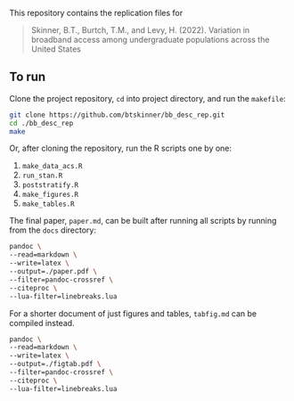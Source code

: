 This repository contains the replication files for  

> Skinner, B.T., Burtch, T.M., and Levy, H. (2022). Variation in
> broadband access among undergraduate populations across the United
> States 


## To run

Clone the project repository, `cd` into project directory, and run the `makefile`:

```bash
git clone https://github.com/btskinner/bb_desc_rep.git
cd ./bb_desc_rep
make
```

Or, after cloning the repository, run the R scripts one by one:

1. `make_data_acs.R`
1. `run_stan.R`
1. `poststratify.R`
1. `make_figures.R`
1. `make_tables.R`

The final paper, `paper.md`, can be built after running all
scripts by running from the `docs` directory:

``` sh
pandoc \
--read=markdown \
--write=latex \
--output=./paper.pdf \
--filter=pandoc-crossref \
--citeproc \
--lua-filter=linebreaks.lua
```

For a shorter document of just figures and tables,
`tabfig.md` can be compiled instead.

``` sh
pandoc \
--read=markdown \
--write=latex \
--output=./figtab.pdf \
--filter=pandoc-crossref \
--citeproc \
--lua-filter=linebreaks.lua
```
